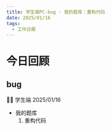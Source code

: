 ```yaml
---
title: 学生端PC-bug - 我的题库：重构代码
date: 2025/01/16
tags:
  - 工作日报
---
```


# 今日回顾

## bug

👨‍🏫 学生端 2025/01/16

- 我的题库
  1. 重构代码

